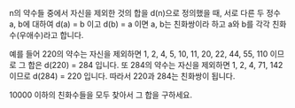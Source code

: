 n의 약수들 중에서 자신을 제외한 것의 합을 d(n)으로 정의했을 때,
서로 다른 두 정수 a, b에 대하여 d(a) = b 이고 d(b) = a 이면 
a, b는 친화쌍이라 하고 a와 b를 각각 친화수(우애수)라고 합니다. 

예를 들어 220의 약수는 자신을 제외하면 1, 2, 4, 5, 10, 11, 20, 22, 44, 55, 110 이므로 그 합은 d(220) = 284 입니다.
또 284의 약수는 자신을 제외하면 1, 2, 4, 71, 142 이므로 d(284) = 220 입니다.
따라서 220과 284는 친화쌍이 됩니다. 

10000 이하의 친화수들을 모두 찾아서 그 합을 구하세요.
